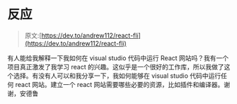 # 反应

> 原文:[https://dev.to/andrew112/react-fli](https://dev.to/andrew112/react-fli)

有人能给我解释一下我如何在 visual studio 代码中运行 React 网站吗？我有一个项目真正激发了我学习 react 的兴趣。这似乎是一个很好的工作库，所以我做了这个选择。有没有人可以和我分享一下，我如何能够在 visual studio 代码中运行任何 react 网站。建立一个 react 网站需要哪些必要的资源，比如插件和编译器。谢谢，安德鲁